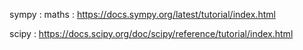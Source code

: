 sympy : maths : https://docs.sympy.org/latest/tutorial/index.html

scipy : https://docs.scipy.org/doc/scipy/reference/tutorial/index.html
